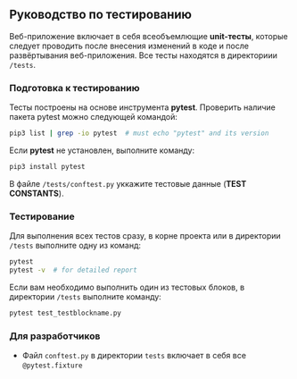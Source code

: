 ## Руководство по тестированию

Веб-приложение включает в себя всеобъемлющие **unit-тесты**, которые следует проводить после внесения изменений в коде и после развёртывания веб-приложения. Все тесты находятся в директориии ```/tests```.

### Подготовка к тестированию
Тесты построены на основе инструмента **pytest**. Проверить наличие пакета pytest можно следующей командой:
```bash
pip3 list | grep -io pytest  # must echo "pytest" and its version
```

Если **pytest** не установлен, выполните команду:
```bash
pip3 install pytest
```

В файле `/tests/conftest.py` уккажите тестовые данные (**TEST CONSTANTS**).

### Тестирование
Для выполнения всех тестов сразу, в корне проекта или в директории ```/tests``` выполните одну из команд:
```bash
pytest
pytest -v  # for detailed report
```
Если вам необходимо выполнить один из тестовых блоков, в директории ```/tests``` выполните команду:
```bash
pytest test_testblockname.py
```

### Для разработчиков
* Файл ```conftest.py``` в директории ```tests``` включает в себя все ```@pytest.fixture```
